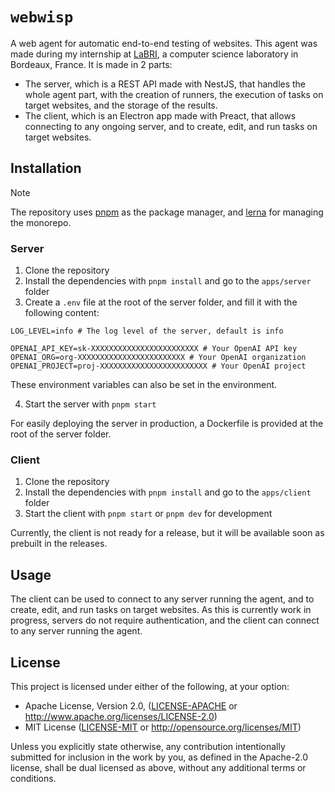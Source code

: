 # `webwisp`

A web agent for automatic end-to-end testing of websites.
This agent was made during my internship at [LaBRI](https://www.labri.fr/), a computer science laboratory in Bordeaux, France.
It is made in 2 parts:

-   The server, which is a REST API made with NestJS, that handles the whole agent part, with the creation of runners, the execution of tasks on target websites, and the storage of the results.
-   The client, which is an Electron app made with Preact, that allows connecting to any ongoing server, and to create, edit, and run tasks on target websites.

## Installation

> [!NOTE]
> The repository uses [pnpm](https://pnpm.io/) as the package manager, and [lerna](https://lerna.js.org/) for managing the monorepo.

### Server

1. Clone the repository
2. Install the dependencies with `pnpm install` and go to the `apps/server` folder
3. Create a `.env` file at the root of the server folder, and fill it with the following content:

```
LOG_LEVEL=info # The log level of the server, default is info

OPENAI_API_KEY=sk-XXXXXXXXXXXXXXXXXXXXXXXX # Your OpenAI API key
OPENAI_ORG=org-XXXXXXXXXXXXXXXXXXXXXXXX # Your OpenAI organization
OPENAI_PROJECT=proj-XXXXXXXXXXXXXXXXXXXXXXXX # Your OpenAI project
```

These environment variables can also be set in the environment.

4. Start the server with `pnpm start`

For easily deploying the server in production, a Dockerfile is provided at the root of the server folder.

### Client

1. Clone the repository
2. Install the dependencies with `pnpm install` and go to the `apps/client` folder
3. Start the client with `pnpm start` or `pnpm dev` for development

Currently, the client is not ready for a release, but it will be available soon as prebuilt in the releases.

## Usage

The client can be used to connect to any server running the agent, and to create, edit, and run tasks on target websites.
As this is currently work in progress, servers do not require authentication, and the client can connect to any server running the agent.

## License

This project is licensed under either of the following, at your option:

-   Apache License, Version 2.0, ([LICENSE-APACHE](LICENSE-APACHE) or http://www.apache.org/licenses/LICENSE-2.0)
-   MIT License ([LICENSE-MIT](LICENSE-MIT) or http://opensource.org/licenses/MIT)

Unless you explicitly state otherwise, any contribution intentionally submitted for inclusion in the work by you,
as defined in the Apache-2.0 license, shall be dual licensed as above, without any additional terms or conditions.
